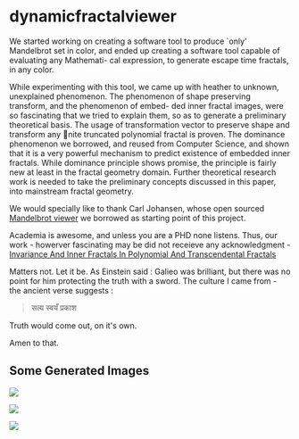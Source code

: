 # dynamicfractalviewer


We started working on creating a software tool to produce `only' Mandelbrot set in color, 
and ended up creating a software tool capable of evaluating any Mathemati- cal expression, 
to generate escape time fractals, in any color. 

While experimenting with this tool, we came up with heather to unknown, unexplained phenomenon.
The phenomenon of shape preserving transform, and the phenomenon of embed- ded inner fractal images, 
were so fascinating that we tried to explain them, so as to generate a preliminary theoretical basis. 
The usage of transformation vector to preserve shape and transform any nite truncated polynomial fractal is proven. 
The dominance phenomenon we borrowed, and reused from Computer Science, 
and shown that it is a very powerful mechanism to predict existence of embedded inner fractals. 
While dominance principle shows promise, the principle is fairly new at least in the fractal geometry domain. 
Further theoretical research work is needed to take the preliminary concepts discussed in this paper, 
into mainstream fractal geometry. 

We would specially like to thank Carl Johansen, whose open sourced [Mandelbrot viewer](http://www.carljohansen.co.uk/mandelbrot/)
we borrowed as starting point of this project.

Academia is awesome, and unless you are a PHD none listens. Thus, our work - howerver fascinating may be did not receieve any 
acknowledgment - [Invariance And Inner Fractals In Polynomial And Transcendental Fractals](http://arxiv.org/abs/1210.0228)

Matters not.
Let it be. As Einstein said : Galieo was brilliant, but there was no point for him protecting the truth with a sword.
The culture I came from - the ancient verse suggests : 

>  सत्य स्वयँ प्रकाश 

Truth would come out, on it's own.

Amen to that.

## Some Generated Images 
![](https://upload.wikimedia.org/wikipedia/commons/9/95/Here_to_infinity_Island_4.png)


![](https://upload.wikimedia.org/wikipedia/commons/2/23/Fractal_art_1361248_o.jpg)

![](https://upload.wikimedia.org/wikipedia/commons/4/48/Dewali_5.png)





